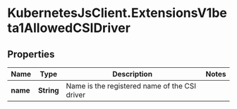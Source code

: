 # KubernetesJsClient.ExtensionsV1beta1AllowedCSIDriver

## Properties
Name | Type | Description | Notes
------------ | ------------- | ------------- | -------------
**name** | **String** | Name is the registered name of the CSI driver | 


